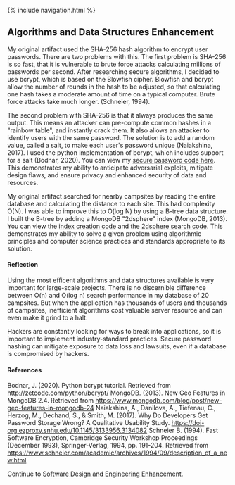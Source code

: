 {% include navigation.html %}
## Algorithms and Data Structures Enhancement ##

My original artifact used the SHA-256 hash algorithm to encrypt user passwords. There are two problems with this. The first problem is SHA-256 is so fast, that it is vulnerable to brute force attacks calculating millions of passwords per second. After researching secure algorithms, I decided to use bcrypt, which is based on the Blowfish cipher. Blowfish and bcrypt allow the number of rounds in the hash to be adjusted, so that calculating one hash takes a moderate amount of time on a typical computer. Brute force attacks take much longer. (Schneier, 1994).

The second problem with SHA-256 is that it always produces the same output. This means an attacker can pre-compute common hashes in a "rainbow table", and instantly crack them. It also allows an attacker to identify users with the same password. The solution is to add a random value, called a salt, to make each user's password unique (Naiakshina, 2017). I used the python implementation of bcrypt, which includes support for a salt (Bodnar, 2020). You can view my [secure password code here](https://github.com/DaveMcW/davemcw.github.io/blob/master/Database%20Server/database.py#L134). This demonstrates my ability to anticipate adversarial exploits, mitigate design flaws, and ensure privacy and enhanced security of data and resources.

My original artifact searched for nearby campsites by reading the entire database and calculating the distance to each site. This had complexity O(N). I was able to improve this to O(log N) by using a B-tree data structure. I built the B-tree by adding a MongoDB "2dsphere" index (MongoDB, 2013). You can view the [index creation code](https://github.com/DaveMcW/davemcw.github.io/blob/master/Database%20Server/create_database.js#L2) and the [2dsphere search code](https://github.com/DaveMcW/davemcw.github.io/blob/master/Database%20Server/database.py#L391). This demonstrates my ability to solve a given problem using algorithmic principles and computer science practices and standards appropriate to its solution.

#### Reflection ####

Using the most efficent algorithms and data structures available is very important for large-scale projects. There is no discernible difference between O(n) and O(log n) search performance in my database of 20 campsites. But when the application has thousands of users and thousands of campsites, inefficient algorithms cost valuable server resource and can even make it grind to a halt.

Hackers are constantly looking for ways to break into applications, so it is important to implement industry-standard practices. Secure password hashing can mitigate exposure to data loss and lawsuits, even if a database is compromised by hackers.

#### References ####
Bodnar, J. (2020). Python bcrypt tutorial. Retrieved from http://zetcode.com/python/bcrypt/
MongoDB. (2013). New Geo Features in MongoDB 2.4. Retrieved from https://www.mongodb.com/blog/post/new-geo-features-in-mongodb-24
Naiakshina, A., Danilova, A., Tiefenau, C., Herzog, M., Dechand, S., & Smith, M. (2017). Why Do Developers Get Password Storage Wrong? A Qualitative Usability Study. https://doi-org.ezproxy.snhu.edu/10.1145/3133956.3134082
Schneier B. (1994). Fast Software Encryption, Cambridge Security Workshop Proceedings (December 1993), Springer-Verlag, 1994, pp. 191-204. Retrieved from https://www.schneier.com/academic/archives/1994/09/description_of_a_new.html

Continue to [Software Design and Engineering Enhancement](/design_and_engineering.html).
